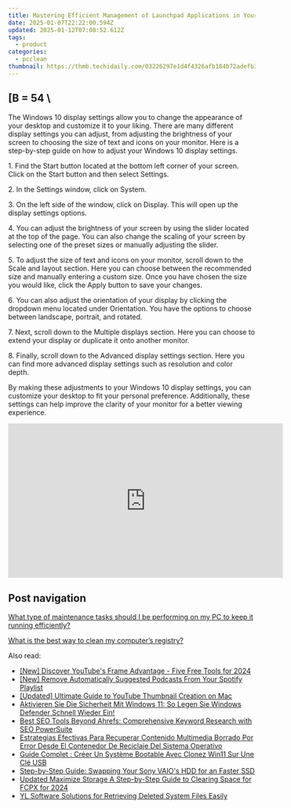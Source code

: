```yaml
---
title: Mastering Efficient Management of Launchpad Applications in Your Computer - Tips From YL Computing's Experts
date: 2025-01-07T22:22:00.594Z
updated: 2025-01-12T07:08:52.612Z
tags:
  - product
categories:
  - pcclean
thumbnail: https://thmb.techidaily.com/03226297e1d4f4326afb184b72adefb3e6177057903e76b2e2845e825a7f6538.jpg
---
```


## \[B = 54 \

The Windows 10 display settings allow you to change the appearance of your desktop and customize it to your liking. There are many different display settings you can adjust, from adjusting the brightness of your screen to choosing the size of text and icons on your monitor. Here is a step-by-step guide on how to adjust your Windows 10 display settings. 

1\. Find the Start button located at the bottom left corner of your screen. Click on the Start button and then select Settings.

2\. In the Settings window, click on System.

3\. On the left side of the window, click on Display. This will open up the display settings options. 

4\. You can adjust the brightness of your screen by using the slider located at the top of the page. You can also change the scaling of your screen by selecting one of the preset sizes or manually adjusting the slider.

5\. To adjust the size of text and icons on your monitor, scroll down to the Scale and layout section. Here you can choose between the recommended size and manually entering a custom size. Once you have chosen the size you would like, click the Apply button to save your changes.

6\. You can also adjust the orientation of your display by clicking the dropdown menu located under Orientation. You have the options to choose between landscape, portrait, and rotated.

7\. Next, scroll down to the Multiple displays section. Here you can choose to extend your display or duplicate it onto another monitor.

8\. Finally, scroll down to the Advanced display settings section. Here you can find more advanced display settings such as resolution and color depth. 

By making these adjustments to your Windows 10 display settings, you can customize your desktop to fit your personal preference. Additionally, these settings can help improve the clarity of your monitor for a better viewing experience.

<!-- affiliate ads begin -->
<iframe width="560" height="315" src="https://www.youtube.com/embed/15TKQ-BOENI?si=Ri4B2AuxAdi0Bglz" title="YouTube video player" frameborder="0" allow="accelerometer; autoplay; clipboard-write; encrypted-media; gyroscope; picture-in-picture; web-share" referrerpolicy="strict-origin-when-cross-origin" allowfullscreen></iframe>
<!-- affiliate ads end -->

## Post navigation

[What type of maintenance tasks should I be performing on my PC to keep it running efficiently?](https://tools.techidaily.com/pcclean/products/)

[What is the best way to clean my computer’s registry?](https://tools.techidaily.com/pcclean/products/)

<ins class="adsbygoogle"
     style="display:block"
     data-ad-format="autorelaxed"
     data-ad-client="ca-pub-7571918770474297"
     data-ad-slot="1223367746"></ins>

<ins class="adsbygoogle"
     style="display:block"
     data-ad-client="ca-pub-7571918770474297"
     data-ad-slot="8358498916"
     data-ad-format="auto"
     data-full-width-responsive="true"></ins>

<span class="atpl-alsoreadstyle">Also read:</span>
<div><ul>
<li><a href="https://facebook-record-videos.techidaily.com/new-discover-youtubes-frame-advantage-five-free-tools-for-2024/"><u>[New] Discover YouTube's Frame Advantage - Five Free Tools for 2024</u></a></li>
<li><a href="https://extra-support.techidaily.com/new-remove-automatically-suggested-podcasts-from-your-spotify-playlist/"><u>[New] Remove Automatically Suggested Podcasts From Your Spotify Playlist</u></a></li>
<li><a href="https://facebook-video-share.techidaily.com/updated-ultimate-guide-to-youtube-thumbnail-creation-on-mac/"><u>[Updated] Ultimate Guide to YouTube Thumbnail Creation on Mac</u></a></li>
<li><a href="https://discover-able.techidaily.com/aktivieren-sie-die-sicherheit-mit-windows-11-so-legen-sie-windows-defender-schnell-wieder-ein/"><u>Aktivieren Sie Die Sicherheit Mit Windows 11: So Legen Sie Windows Defender Schnell Wieder Ein!</u></a></li>
<li><a href="https://solve-luxury.techidaily.com/best-seo-tools-beyond-ahrefs-comprehensive-keyword-research-with-seo-powersuite/"><u>Best SEO Tools Beyond Ahrefs: Comprehensive Keyword Research with SEO PowerSuite</u></a></li>
<li><a href="https://discover-able.techidaily.com/estrategias-efectivas-para-recuperar-contenido-multimedia-borrado-por-error-desde-el-contenedor-de-reciclaje-del-sistema-operativo/"><u>Estrategias Efectivas Para Recuperar Contenido Multimedia Borrado Por Error Desde El Contenedor De Reciclaje Del Sistema Operativo</u></a></li>
<li><a href="https://discover-able.techidaily.com/guide-complet-creer-un-systeme-bootable-avec-clonez-win11-sur-une-cle-usb/"><u>Guide Complet : Créer Un Système Bootable Avec Clonez Win11 Sur Une Clé USB</u></a></li>
<li><a href="https://discover-able.techidaily.com/step-by-step-guide-swapping-your-sony-vaios-hdd-for-an-faster-ssd/"><u>Step-by-Step Guide: Swapping Your Sony VAIO's HDD for an Faster SSD</u></a></li>
<li><a href="https://ai-driven-video-production.techidaily.com/updated-maximize-storage-a-step-by-step-guide-to-clearing-space-for-fcpx-for-2024/"><u>Updated Maximize Storage A Step-by-Step Guide to Clearing Space for FCPX for 2024</u></a></li>
<li><a href="https://fox-zero.techidaily.com/yl-software-solutions-for-retrieving-deleted-system-files-easily/"><u>YL Software Solutions for Retrieving Deleted System Files Easily</u></a></li>
</ul></div>

